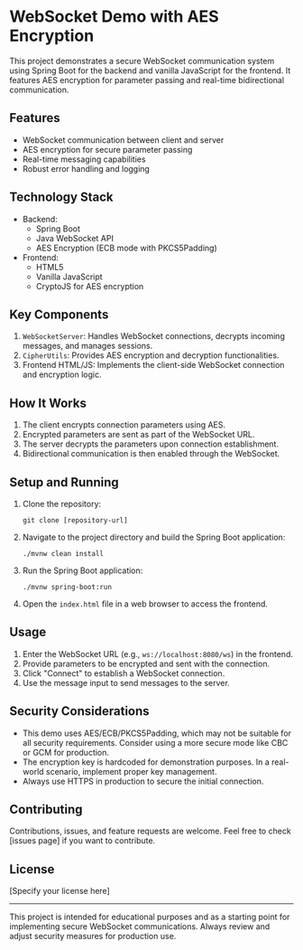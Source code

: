 # WebSocket Demo with AES Encryption

This project demonstrates a secure WebSocket communication system using Spring Boot for the backend and vanilla JavaScript for the frontend. It features AES encryption for parameter passing and real-time bidirectional communication.

## Features

- WebSocket communication between client and server
- AES encryption for secure parameter passing
- Real-time messaging capabilities
- Robust error handling and logging

## Technology Stack

- Backend:
  - Spring Boot
  - Java WebSocket API
  - AES Encryption (ECB mode with PKCS5Padding)
- Frontend:
  - HTML5
  - Vanilla JavaScript
  - CryptoJS for AES encryption

## Key Components

1. `WebSocketServer`: Handles WebSocket connections, decrypts incoming messages, and manages sessions.
2. `CipherUtils`: Provides AES encryption and decryption functionalities.
3. Frontend HTML/JS: Implements the client-side WebSocket connection and encryption logic.

## How It Works

1. The client encrypts connection parameters using AES.
2. Encrypted parameters are sent as part of the WebSocket URL.
3. The server decrypts the parameters upon connection establishment.
4. Bidirectional communication is then enabled through the WebSocket.

## Setup and Running

1. Clone the repository:
   ```
   git clone [repository-url]
   ```

2. Navigate to the project directory and build the Spring Boot application:
   ```
   ./mvnw clean install
   ```

3. Run the Spring Boot application:
   ```
   ./mvnw spring-boot:run
   ```

4. Open the `index.html` file in a web browser to access the frontend.

## Usage

1. Enter the WebSocket URL (e.g., `ws://localhost:8080/ws`) in the frontend.
2. Provide parameters to be encrypted and sent with the connection.
3. Click "Connect" to establish a WebSocket connection.
4. Use the message input to send messages to the server.

## Security Considerations

- This demo uses AES/ECB/PKCS5Padding, which may not be suitable for all security requirements. Consider using a more secure mode like CBC or GCM for production.
- The encryption key is hardcoded for demonstration purposes. In a real-world scenario, implement proper key management.
- Always use HTTPS in production to secure the initial connection.

## Contributing

Contributions, issues, and feature requests are welcome. Feel free to check [issues page] if you want to contribute.

## License

[Specify your license here]

---

This project is intended for educational purposes and as a starting point for implementing secure WebSocket communications. Always review and adjust security measures for production use.
